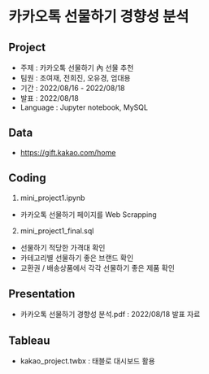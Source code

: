 # 카카오톡 선물하기 경향성 분석

## Project
- 주제 : 카카오톡 선물하기 內 선물 추천
- 팀원 : 조여재, 전희진, 오유경, 엄대용
- 기간 : 2022/08/16 - 2022/08/18
- 발표 : 2022/08/18
- Language : Jupyter notebook, MySQL

## Data
- https://gift.kakao.com/home

## Coding
1. mini_project1.ipynb
- 카카오톡 선물하기 페이지를 Web Scrapping
2. mini_project1_final.sql
- 선물하기 적당한 가격대 확인
- 카테고리별 선물하기 좋은 브랜드 확인
- 교환권 / 배송상품에서 각각 선물하기 좋은 제품 확인

## Presentation
- 카카오톡 선물하기 경향성 분석.pdf : 2022/08/18 발표 자료

## Tableau
- kakao_project.twbx : 태블로 대시보드 활용 
